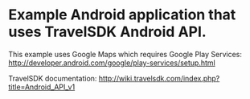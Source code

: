 Example Android application that uses TravelSDK Android API.
============================
This example uses Google Maps which requires Google Play Services: http://developer.android.com/google/play-services/setup.html

TravelSDK documentation: http://wiki.travelsdk.com/index.php?title=Android_API_v1